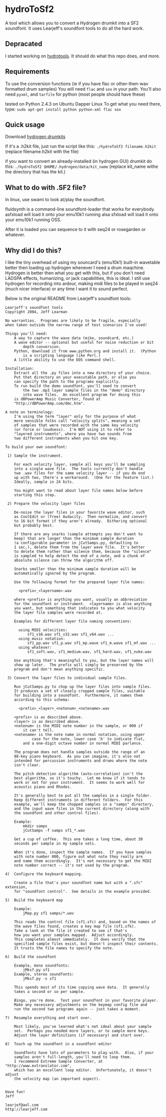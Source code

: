 # hydroToSf2
A tool which allows you to convert a Hydrogen drumkit into a SF2 soundfont. It uses Learjeff's soundfont tools
to do all the hard work.

## Depracated

I started working on [hydrotools](https://github.com/konsumer/hydrotools). It should do what this repo does, and more.


## Requirements
To use the conversion functions (ie if you have flac or other-then-wav formatted drum samples) You will need `flac` and `sox` in your path. You'll also need `pyxml`, and `tarfile` for python (most people should have these) 

tested on Python 2.4.3 on Ubuntu Dapper Linux
To get what you need there, type:
`sudo apt-get install python python-xml flac sox`

## Quick usage

Download [hydrogen drumkits](http://sourceforge.net/projects/hydrogen/files/Sound%20Libraries/Main%20sound%20libraries/)

If it's a .h2kit file, just run the script like this:
`./hydroToSf2 filename.h2kit` (replace filename.h2kit with the file)

if you want to convert an already-installed (in hydrogen GUI) drumkit do this:
`./hydroToSf2 $HOME/.hydrogen/data/kit_name` (replace kit_name withe the directory that has the kit.)


## What to do with .SF2 file?

In linux, use swami to look at/play the soundfont.

fluidsynth is a command-line soundfont-loader that works for everybody. asfxload will load it onto your emu10k1 running alsa sfxload will load it onto your emu10k1 running OSS.

After it is loaded you can sequence to it with seq24 or rosegarden or whatever.

## Why did I do this?

I like the tiny overhead of using my souncard's (emu10k1) built-in wavetable better then loading up hydrogen whenever I need a drum maqchine. Hydrogen is better then what you get with this, but if you don't need LADSPA effects, humanizing, or jack capabilities, this is ideal.  I still use hydrogen for recording into ardour, making midi files to be played in seq24 (much nicer interface) or any time I want it to sound perfect.

Below is the original README from Learjeff's soundfont tools:

```
Learjeff's soundfont tools
Copyright 2004, Jeff Learman

No warranties.  Programs are likely to be fragile, especially
when taken outside the narrow range of test scenarios I've used!

Things you'll need:
    A way to capture the wave data (mike, soundcard, etc.)
    A wave editor -- optional but useful for noise reduction or bit
        depth conversion.
    Python, download it from www.python.org and install it.  (Python
        is a scripting language like Perl.)
    A little ability to use the DOS command shell.

Installation:
    Extract all the .py files into a new directory of your choice.
    Put that directory on your executable path, or else you
	can specify the path to the programs explicitly.
    To run build the demo soundfont, you'll need to convert
        the two .mp3 layer sample files in the "demo" directory
        into wave files.  An excellent program for doing this
	is dBPowerAmp Music Converter, found at
	"http://dBPowerAmp.com/dmc.htm".

A note on terminology:
    I'm using the term "layer" only for the purpose of what
    more sensible folks call "velocity splits", meaning a set
    of samples that were recorded with the same key velocity
    (or force or loudness).  I'm NOT using it to refer to
    "layered instruments", where you have two sounds from
    two different instruments when you hit one key.

To build your own soundfont:

 1) Sample the instrument.

    For each velocity layer, sample all keys you'll be sampling
    into a single wave file.  The tools currently don't handle
    two .wav files for the same velocity layer -- if you do end
    up with two, there's a workaround.  (One for the feature list.)
    Ideally, sample in 24 bits.

    You might want to read about layer file names below before
    starting this step.

 2) Prepare the velocity layer files

    De-noise the layer files in your favorite wave editor, such
    as CoolEdit or (free) Audacity.  Then normalize, and convert
    to 16 bit format if they aren't already.  Dithering optional
    but probably best.

    If there are any snarks (sample attempts you don't want to
    keep) that are longer than the minimum sample duration
    (a configurable parameter in jCutSamps.py, defaulting to
    1 sec.), delete them from the layer wave file.  It's better
    to delete them rather than silence them, because the "silence"
    is sampled to help detect the end of a note, and a chunk of
    absolute silence can throw the algorithm off.

    Snarks smaller than the minimum sample duration will be
    automatically ignored by the program.

    Use the following format for the prepared layer file names:

      <prefix>_<layername>.wav

    where <prefix> is anything you want, usually an abbreviation
    for the soundfont or instrument.  <layername> is also anything
    you want, but something that indicates to you what velocity
    the layer file samples were recorded at.

    Examples for different layer file naming conventions:

      using MIDI velocities:
          sf1_v16.wav sf1_v32.wav sf1_v64.wav ...
      using music notation:
          sf1_pp.wav sf1_p.wav sf1_mp.wave sf1_m.wave sf1_mf.wav ...
      using whatever:
          sf1_soft.wav, sf1_medium.wav, sf1_hard.wav, sf1_nuke.wav

    Use anything that's meaningful to you, but the layer names will
    show up later.  The prefix will simply be preserved by the
    program and don't mean anything specific.

 3) Convert the layer files to individual sample files.

    Run jCutSamps.py to chop up the layer files into sample files.
    It produces a set of closely cropped sample files, suitable
    for building into a soundfont.  Furthermore, it names them
    according to this schema:

      <prefix>_<layer>_<notenum>_<notename>.wav

    <prefix> is as described above.
    <layer> is as described above.
    <notenum> is the MIDI note number in the sample, or 000 if
	    it can't tell.
    <notename> is the note name in normal notation, using upper
            case for the note, lower case 'b' to indicate flat,
	    and a one-digit octave number in normal MIDI parlance.

    The program does not handle samples outside the range of an
    88-key piano keyboard.  As you can imagine, it's also not
    intended for percussion instruments and drums where the note
    isn't clear.

    The pitch detection algorithm (auto-correlation) isn't the
    best algorithm, so it's touchy.  Let me know if it tends to
    work or not for your instrument.  It seems to work well for
    acoustic piano and Rhodes.

    It's generally best to put all the samples in a single folder.
    Keep different instruments in different folders.  For this
    example, we'll keep the chopped samples in a "samps" directory,
    and the input wave files in the current directory (along with
    the soundfont and other control files).

    Example:
        mkdir samps
        jCutSamps -f samps sf1_*.wav

    Get a cup of coffee.  This one takes a long time, about 30
    seconds per sample in my sample sets.

    When it's done, inspect the sample names.  If you have samples
    with note number 000, figure out what note they really are
    and name them accordingly.  It's not necessary to get the MIDI
    note number correct -- it's not used by the program.

4)  Configure the keyboard mapping.

    Create a file that's your soundfont name but with a ".sfc" extension,
    for "soundfont control".  See details in the example provided.

5)  Build the keyboard map

    Example:
        jMap.py sf1 samps/*.wav

    This reads the control file (sf1.sfc) and, based on the names of
    the wave files found, creates a key map file (sf1.sfk).
    Take a look at the file it created to see if that's
    how you want your samples mapped.  Adjust accordingly.
    This completes almost immediately.  It does verify that the
    specified sample files exist, but doesn't inspect their contents.
    It trusts the file names to specify the note.

6)  Build the soundfont

    Example, mono soundfonts:
        jMksf.py sf1
    Example, stereo soundfonts:
        jMksf.py -s sf1

    This spends most of its time copying wave data.  It generally
    takes a second or so per sample.

    Bingo, you're done.  Test your soundfont in your favorite player.
    Make any necessary adjustments on the keymap config file and
    run the second two programs again -- just takes a moment.

7)  Resample everything and start over.

    Most likely, you've learned what's not ideal about your sample
    set.  Perhaps you needed more layers, or to sample more keys.
    Adjust the layer definitions (if necessary) and start over.

8)  Touch up the soundfont in a soundfont editor

    Soundfonts have lots of parameters to play with.  Also, if your
    samples aren't full-length, you'll need to loop them.
    I recommend Extreme Sample Converter, at "http://www.extranslator.com",
    which has an excellent loop editor.  Unfortunately, it doesn't adjust
    the velocity map (an important aspect).


Have fun!
Jeff

learjef@aol.com
http://learjeff.com
```

